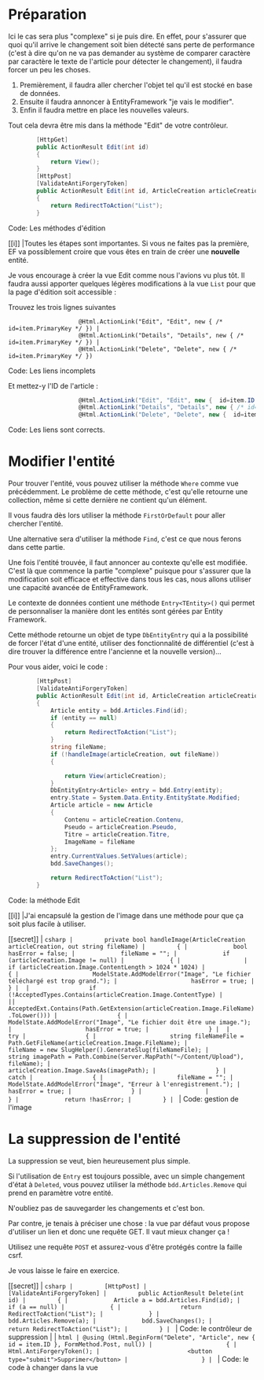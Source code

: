 # Préparation

Ici le cas sera plus "complexe" si je puis dire. En effet, pour s'assurer que quoi qu'il arrive le changement soit bien détecté sans perte de performance (c'est à dire qu'on ne va pas demander au système de comparer caractère par caractère le texte de l'article pour détecter le changement), il faudra forcer un peu les choses.

1. Premièrement, il faudra aller chercher l'objet tel qu'il est stocké en base de données.
1. Ensuite il faudra annoncer à EntityFramework "je vais le modifier".
1. Enfin il faudra mettre en place les nouvelles valeurs.

Tout cela devra être mis dans la méthode "Edit" de votre contrôleur.

```csharp
        [HttpGet]
        public ActionResult Edit(int id)
        {
            return View();
        }
        [HttpPost]
        [ValidateAntiForgeryToken]
        public ActionResult Edit(int id, ArticleCreation articleCreation)
        {
            return RedirectToAction("List");
        }
```
Code: Les méthodes d'édition

[[i]]
|Toutes les étapes sont importantes. Si vous ne faites pas la première, EF va possiblement croire que vous êtes en train de créer une **nouvelle** entité. 

Je vous encourage à créer la vue Edit comme nous l'avions vu plus tôt. Il faudra aussi apporter quelques légères modifications à la vue `List` pour que la page d'édition soit accessible :

Trouvez les trois lignes suivantes
```
                    @Html.ActionLink("Edit", "Edit", new { /* id=item.PrimaryKey */ }) |
                    @Html.ActionLink("Details", "Details", new { /* id=item.PrimaryKey */ }) |
                    @Html.ActionLink("Delete", "Delete", new { /* id=item.PrimaryKey */ })
```
Code: Les liens incomplets

Et mettez-y l'ID de l'article :

```csharp
                    @Html.ActionLink("Edit", "Edit", new {  id=item.ID  }) |
                    @Html.ActionLink("Details", "Details", new { /* id=item.PrimaryKey */ }) |
                    @Html.ActionLink("Delete", "Delete", new {  id=item.ID })
```
Code: Les liens sont corrects.

# Modifier l'entité

Pour trouver l'entité, vous pouvez utiliser la méthode `Where` comme vue précédemment. Le problème de cette méthode, c'est qu'elle retourne une collection, même si cette dernière ne contient qu'un élément.

Il vous faudra dès lors utiliser la méthode `FirstOrDefault` pour aller chercher l'entité.

Une alternative sera d'utiliser la méthode `Find`, c'est ce que nous ferons dans cette partie.

Une fois l'entité trouvée, il faut annoncer au contexte qu'elle est modifiée. C'est là que commence la partie "complexe" puisque pour s'assurer que la modification soit efficace et effective dans tous les cas, nous allons utiliser une capacité avancée de EntityFramework.

Le contexte de données contient une méthode `Entry<TEntity>()` qui permet de personnaliser la manière dont les entités sont gérées par Entity Framework.

Cette méthode retourne un objet de type `DbEntityEntry` qui a la possibilité de forcer l'état d'une entité, utiliser des fonctionnalité de différentiel (c'est à dire trouver la différence entre l'ancienne et la nouvelle version)...

Pour vous aider, voici le code :

```csharp hlines="16-25"
        [HttpPost]
        [ValidateAntiForgeryToken]
        public ActionResult Edit(int id, ArticleCreation articleCreation)
        {
            Article entity = bdd.Articles.Find(id);
            if (entity == null)
            {
                return RedirectToAction("List");
            }
            string fileName;
            if (!handleImage(articleCreation, out fileName))
            {

                return View(articleCreation);
            }
            DbEntityEntry<Article> entry = bdd.Entry(entity);
            entry.State = System.Data.Entity.EntityState.Modified;
            Article article = new Article
            {
                Contenu = articleCreation.Contenu,
                Pseudo = articleCreation.Pseudo,
                Titre = articleCreation.Titre,
                ImageName = fileName
            };
            entry.CurrentValues.SetValues(article);
            bdd.SaveChanges();

            return RedirectToAction("List");
        }
```
Code: la méthode Edit

[[i]]
|J'ai encapsulé la gestion de l'image dans une méthode pour que ça soit plus facile à utiliser.

[[secret]]
| ```csharp
|         private bool handleImage(ArticleCreation articleCreation, out string fileName)
|         {
|             bool hasError = false;
|             fileName = "";
|             if (articleCreation.Image != null)
|             {
|                 
|                 if (articleCreation.Image.ContentLength > 1024 * 1024)
|                 {
|                     ModelState.AddModelError("Image", "Le fichier téléchargé est trop grand.");
|                     hasError = true;
|                 }
| 
|                 if (!AcceptedTypes.Contains(articleCreation.Image.ContentType)
|                        || AcceptedExt.Contains(Path.GetExtension(articleCreation.Image.FileName).ToLower()))
|                 {
|                     ModelState.AddModelError("Image", "Le fichier doit être une image.");
|                     hasError = true;
|                 }
| 
|                 try
|                 {
|                     string fileNameFile = Path.GetFileName(articleCreation.Image.FileName);
|                     fileName = new SlugHelper().GenerateSlug(fileNameFile);
|                     string imagePath = Path.Combine(Server.MapPath("~/Content/Upload"), fileName);
|                     articleCreation.Image.SaveAs(imagePath);
|                 }
|                 catch
|                 {
|                     fileName = "";
|                     ModelState.AddModelError("Image", "Erreur à l'enregistrement.");
|                     hasError = true;
|                 }
|                 
|             }
|             return !hasError;
|         }
| ```
| Code: gestion de l'image

# La suppression de l'entité

La suppression se veut, bien heureusement plus simple.

Si l'utilisation de `Entry` est toujours possible, avec un simple changement d'état à `Deleted`, vous pouvez utiliser la méthode `bdd.Articles.Remove` qui prend en paramètre votre entité.

N'oubliez pas de sauvegarder les changements et c'est bon.

Par contre, je tenais à préciser une chose : la vue par défaut vous propose d'utiliser un lien et donc une requête GET. Il vaut mieux changer ça !

Utilisez une requête `POST` et assurez-vous d'être protégés contre la faille csrf.

Je vous laisse le faire en exercice.

[[secret]]
| ```csharp
|         [HttpPost]
|         [ValidateAntiForgeryToken]
|         public ActionResult Delete(int id)
|         {
|             Article a = bdd.Articles.Find(id);
|             if (a == null)
|             {
|                 return RedirectToAction("List");
|             }
|             bdd.Articles.Remove(a);
|             bdd.SaveChanges();
|             return RedirectToAction("List");
|         }
| ```
| Code: le contrôleur de suppression
| 
| ```html
| @using (Html.BeginForm("Delete", "Article", new { id = item.ID }, FormMethod.Post, null))
|                     {
|                         Html.AntiForgeryToken();
|                         <button type="submit">Supprimer</button>
|                     }
| ```
| Code: le code à changer dans la vue